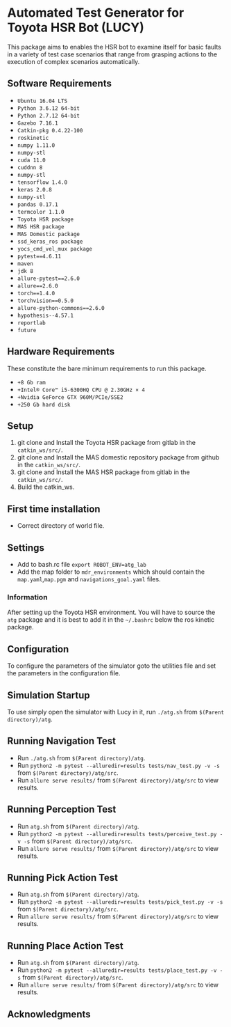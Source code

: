 # Automated Test Generator for Toyota HSR Bot (LUCY)

This package aims to enables the HSR bot to examine itself for basic
faults in a variety of test case scenarios that range from grasping 
actions to the execution of complex scenarios automatically.


## Software Requirements

* `Ubuntu 16.04 LTS`
* `Python 3.6.12 64-bit`
* `Python 2.7.12 64-bit`
* `Gazebo 7.16.1`
* `Catkin-pkg 0.4.22-100`
* `roskinetic`
* `numpy 1.11.0`
* `numpy-stl`
* `cuda 11.0`
* `cuddnn 8`
* `numpy-stl`
* `tensorflow 1.4.0`
* `keras 2.0.8`
* `numpy-stl`
* `pandas 0.17.1`
* `termcolor 1.1.0`
* `Toyota HSR package`
* `MAS HSR package`
* `MAS Domestic package`
* `ssd_keras_ros package`
* `yocs_cmd_vel_mux package`
* `pytest==4.6.11`
* `maven`
* `jdk 8`
* `allure-pytest==2.6.0`
* `allure==2.6.0`
* `torch==1.4.0`
* `torchvision==0.5.0`
* `allure-python-commons==2.6.0`
* `hypothesis--4.57.1`
* `reportlab`
* `future`

## Hardware Requirements

These constitute the bare minimum requirements to run this package.

* `+8 Gb ram`
* `+Intel® Core™ i5-6300HQ CPU @ 2.30GHz × 4 `
* `+Nvidia GeForce GTX 960M/PCIe/SSE2`
* `+250 Gb hard disk`

## Setup

1. git clone and Install the Toyota HSR package from gitlab in the `catkin_ws/src/`.
2. git clone and Install the MAS domestic repository package from github in the `catkin_ws/src/`.
3. git clone and Install the MAS HSR package from gitlab in the `catkin_ws/src/`.
4. Build the catkin_ws.

## First time installation

- Correct directory of world file.

## Settings
- Add to bash.rc file `export ROBOT_ENV=atg_lab`
- Add the map folder to `mdr_environments` which should contain the `map.yaml`,`map.pgm` and `navigations_goal.yaml` files.

### Information
After setting up the Toyota HSR environment. You will have to source the `atg` package and it is best to add it
in the `~/.bashrc` below the ros kinetic package.


## Configuration

To configure the parameters of the simulator goto the utilities file and set the parameters in the configuration file.

## Simulation Startup

To use simply open the simulator with Lucy in it, run `./atg.sh` from `$(Parent directory)/atg`.

## Running Navigation Test

- Run `./atg.sh` from `$(Parent directory)/atg`.
- Run `python2 -m pytest --alluredir=results tests/nav_test.py -v -s` from `$(Parent directory)/atg/src`.
- Run `allure serve results/` from `$(Parent directory)/atg/src` to view results.

## Running Perception Test

- Run `atg.sh` from `$(Parent directory)/atg`.
- Run `python2 -m pytest --alluredir=results tests/perceive_test.py -v -s` from `$(Parent directory)/atg/src`.
- Run `allure serve results/` from `$(Parent directory)/atg/src` to view results.

## Running Pick Action Test

- Run `atg.sh` from `$(Parent directory)/atg`.
- Run `python2 -m pytest --alluredir=results tests/pick_test.py -v -s` from `$(Parent directory)/atg/src`.
- Run `allure serve results/` from `$(Parent directory)/atg/src` to view results.

## Running Place Action Test

- Run `atg.sh` from `$(Parent directory)/atg`.
- Run `python2 -m pytest --alluredir=results tests/place_test.py -v -s` from `$(Parent directory)/atg/src`.
- Run `allure serve results/` from `$(Parent directory)/atg/src` to view results.


## Acknowledgments
